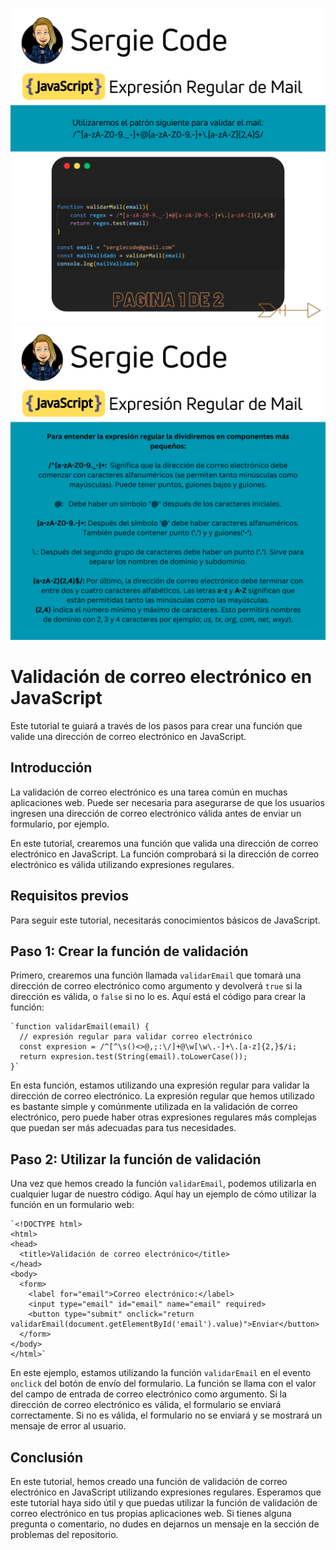 ![Tutorial de como validar el mail con regex imagen 1](https://raw.githubusercontent.com/sergiecode/validar-mail-tutorial/master/1.png)
![Tutorial de como validar el mail con regex imagen 2](https://raw.githubusercontent.com/sergiecode/validar-mail-tutorial/master/2.png)

# Validación de correo electrónico en JavaScript

Este tutorial te guiará a través de los pasos para crear una función que valide una dirección de correo electrónico en JavaScript.

## Introducción

La validación de correo electrónico es una tarea común en muchas aplicaciones web. Puede ser necesaria para asegurarse de que los usuarios ingresen una dirección de correo electrónico válida antes de enviar un formulario, por ejemplo.

En este tutorial, crearemos una función que valida una dirección de correo electrónico en JavaScript. La función comprobará si la dirección de correo electrónico es válida utilizando expresiones regulares.

## Requisitos previos

Para seguir este tutorial, necesitarás conocimientos básicos de JavaScript.

## Paso 1: Crear la función de validación

Primero, crearemos una función llamada `validarEmail` que tomará una dirección de correo electrónico como argumento y devolverá `true` si la dirección es válida, o `false` si no lo es. Aquí está el código para crear la función:

    `function validarEmail(email) {
      // expresión regular para validar correo electrónico
      const expresion = /^[^\s()<>@,;:\/]+@\w[\w\.-]+\.[a-z]{2,}$/i;
      return expresion.test(String(email).toLowerCase());
    }` 

En esta función, estamos utilizando una expresión regular para validar la dirección de correo electrónico. La expresión regular que hemos utilizado es bastante simple y comúnmente utilizada en la validación de correo electrónico, pero puede haber otras expresiones regulares más complejas que puedan ser más adecuadas para tus necesidades.

## Paso 2: Utilizar la función de validación

Una vez que hemos creado la función `validarEmail`, podemos utilizarla en cualquier lugar de nuestro código. Aquí hay un ejemplo de cómo utilizar la función en un formulario web:

    `<!DOCTYPE html>
    <html>
    <head>
      <title>Validación de correo electrónico</title>
    </head>
    <body>
      <form>
        <label for="email">Correo electrónico:</label>
        <input type="email" id="email" name="email" required>
        <button type="submit" onclick="return validarEmail(document.getElementById('email').value)">Enviar</button>
      </form>
    </body>
    </html>` 

En este ejemplo, estamos utilizando la función `validarEmail` en el evento `onclick` del botón de envío del formulario. La función se llama con el valor del campo de entrada de correo electrónico como argumento. Si la dirección de correo electrónico es válida, el formulario se enviará correctamente. Si no es válida, el formulario no se enviará y se mostrará un mensaje de error al usuario.

## Conclusión

En este tutorial, hemos creado una función de validación de correo electrónico en JavaScript utilizando expresiones regulares. Esperamos que este tutorial haya sido útil y que puedas utilizar la función de validación de correo electrónico en tus propias aplicaciones web. Si tienes alguna pregunta o comentario, no dudes en dejarnos un mensaje en la sección de problemas del repositorio.
